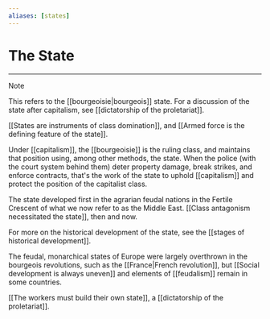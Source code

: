 ```yaml
---
aliases: [states]
---
```

# The State
---
> [!note]
> This refers to the [[bourgeoisie|bourgeois]] state. For a discussion of the state after capitalism, see [[dictatorship of the proletariat]]. 

[[States are instruments of class domination]], and [[Armed force is the defining feature of the state]]. 

Under [[capitalism]], the [[bourgeoisie]] is the ruling class, and maintains that position using, among other methods, the state. When the police (with the court system behind them) deter property damage, break strikes, and enforce contracts, that's the work of the state to uphold [[capitalism]] and protect the position of the capitalist class. 

The state developed first in the agrarian feudal nations in the Fertile Crescent of what we now refer to as the Middle East. [[Class antagonism necessitated the state]], then and now. 

For more on the historical development of the state, see the [[stages of historical development]]. 

The feudal, monarchical states of Europe were largely overthrown in the bourgeois revolutions, such as the [[France|French revolution]], but [[Social development is always uneven]] and elements of [[feudalism]] remain in some countries. 

[[The workers must build their own state]], a [[dictatorship of the proletariat]]. 